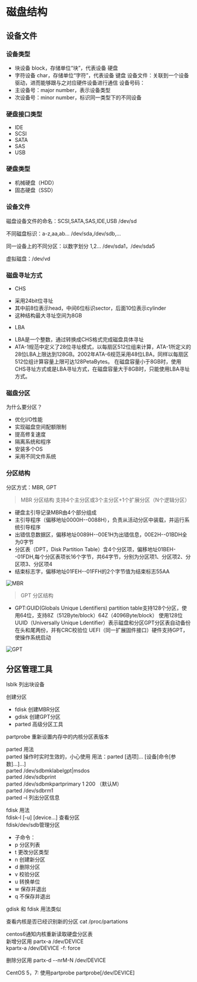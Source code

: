 # 磁盘结构
## 设备文件
### 设备类型
- 块设备 block，存储单位“块”，代表设备 硬盘
- 字符设备 char，存储单位“字符”，代表设备 键盘
设备文件：关联到一个设备驱动，进而能够跟与之对应硬件设备进行通信
设备号码：
- 主设备号：major number，表示设备类型
- 次设备号：minor number，标识同一类型下的不同设备

### 硬盘接口类型
- IDE
- SCSI
- SATA
- SAS
- USB

### 硬盘类型
- 机械硬盘（HDD）
- 固态硬盘（SSD）

### 设备文件
磁盘设备文件的命名：SCSI,SATA,SAS,IDE,USB /dev/sd

不同磁盘标识：a-z,aa,ab... /dev/sda,/dev/sdb,...

同一设备上的不同分区：以数字划分 1,2... /dev/sda1，/dev/sda5

虚拟磁盘：/dev/vd

### 磁盘寻址方式
* CHS 
- 采用24bit位寻址
- 其中前8位表示head，中间6位标识sector，后面10位表示cylinder
- 这种结构最大寻址空间为8GB
* LBA
- LBA是一个整数，通过转换成CHS格式完成磁盘具体寻址
- ATA-1规范中定义了28位寻址模式，以每扇区512位组来计算，ATA-1所定义的28位LBA上限达到128GB。2002年ATA-6规范采用48位LBA，同样以每扇区512位组计算容量上限可达128PetaBytes。
在磁盘容量小于8GB时，使用CHS寻址方式或是LBA寻址方式，在磁盘容量大于8GB时，只能使用LBA寻址方式。

### 磁盘分区
为什么要分区？
- 优化I/O性能
- 实现磁盘空间配额限制
- 提高修复速度
- 隔离系统和程序
- 安装多个OS
- 采用不同文件系统

### 分区结构
分区方式：MBR, GPT
> MBR 分区结构
支持4个主分区或3个主分区+1个扩展分区（N个逻辑分区）
- 硬盘主引导记录MBR由4个部分组成
- 主引导程序（偏移地址0000H--0088H），负责从活动分区中装载，并运行系统引导程序
- 出错信息数据区，偏移地址0089H--00E1H为出错信息，00E2H--01BDH全为0字节
- 分区表（DPT，Disk Partition Table）含4个分区项，偏移地址01BEH--01FDH,每个分区表项长16个字节，共64字节，分别为分区项1、分区项2、分区项3、分区项4
- 结束标志字，偏移地址01FEH--01FFH的2个字节值为结束标志55AA

![MBR](https://user-images.githubusercontent.com/43201545/47267535-bdfb7d00-d577-11e8-999a-2e359ce6ca0c.png)

> GPT 分区结构
- GPT:GUID(Globals Unique Ldentifiers) partition table支持128个分区，使用64位，支持8Z（512Byte/block）64Z（4096Byte/block）
使用128位UUID（Universally Unique Ldentifier）表示磁盘和分区GPT分区表自动备份在头和尾两份，并有CRC校验位
UEFI（同一扩展固件接口）硬件支持GPT，使操作系统启动

![GPT](https://user-images.githubusercontent.com/43201545/47267644-63fbb700-d579-11e8-9db1-6893c9511cde.png)

## 分区管理工具
lsblk 列出块设备  

创建分区
- fdisk 创建MBR分区
- gdisk 创建GPT分区
- parted 高级分区工具

partprobe 重新设置内存中的内核分区表版本

parted 用法  
parted 操作时实时生效的，小心使用
用法：parted [选项]... [设备[命令[参数]...]...]  
parted /dev/sdbmklabelgpt|msdos  
parted /dev/sdbprint  
parted /dev/sdbmkpartprimary 1 200 （默认M）  
parted /dev/sdbrm1  
parted –l 列出分区信息  

fdisk 用法  
fdisk-l [-u] [device...] 查看分区  
fdisk/dev/sdb管理分区
- 子命令：
- p 分区列表
- t 更改分区类型
- n 创建新分区
- d 删除分区
- v 校验分区
- u 转换单位
- w 保存并退出
- q 不保存并退出

gdisk 和 fdisk 用法类似  

查看内核是否已经识别新的分区
cat /proc/partations

centos6通知内核重新读取硬盘分区表  
新增分区用
partx-a /dev/DEVICE  
kpartx-a /dev/DEVICE -f: force

删除分区用
partx-d --nrM-N /dev/DEVICE

CentOS 5，7: 使用partprobe
partprobe[/dev/DEVICE]
